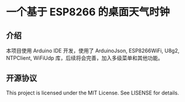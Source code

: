 # 一个基于 ESP8266 的桌面天气时钟
## 介绍
本项目使用 Arduino IDE 开发，使用了 ArduinoJson, ESP8266WiFi, U8g2, NTPClient, WiFiUdp 库，后续将会完善，加入多级菜单和其他功能。
## 开源协议
This project is licensed under the MIT License. See LISENSE for details.